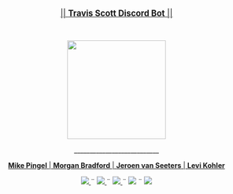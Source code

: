 <br>
<p align="center">
  <u><big>|| <b>Travis Scott Discord Bot</b> || </big></u>
</p>
<br>
<p align="center">
  <img width="200" src="https://cdn.discordapp.com/attachments/828833580250562580/829008098969911346/Screen_Shot_2021-04-05_at_4.32.27_PM.png">
  <p align="center">
    ___________________________
  </p>
  <p align="center">
    <a href="https://github.com/Pingel88">
      <strong>Mike Pingel</strong> | 
    </a>
    <a href="https://github.com/MorganJBradford">
      <strong>Morgan Bradford</strong> | 
    </a>
    <a href="https://github.com/Jeroenemo">
      <strong>Jeroen van Seeters</strong> | 
    </a>
    <a href="https://github.com/levi-kohler">
      <strong>Levi Kohler</strong>
    </a>
  </p>
  <p align="center">
    <a href="https://github.com/Pingel88/TravisScottDiscordBot.Solution/graphs/contributors">
      <img src="https://img.shields.io/github/contributors/Pingel88/TravisScottDiscordBot.Solution.svg?style=plastic">
    </a>
    ¨
    <a href="https://github.com/Pingel88/TravisScottDiscordBot.Solution/stargazers">
      <img src="https://img.shields.io/github/stars/Pingel88/TravisScottDiscordBot.Solution.svg?color=yellow&style=plastic">
    </a>
    ¨
    <a href="https://github.com/Pingel88/TravisScottDiscordBot.Solution/issues">
      <img src="https://img.shields.io/github/issues/Pingel88/TravisScottDiscordBot.Solution?style=plastic">
    </a>
    ¨
    <img src="https://img.shields.io/docker/automated/jeroenvanseeters/discord-bot?color=green&style=plastic">
    ¨
    <a href="https://github.com/Pingel88/Best-ReadMe-Template/blob/master/LICENSE.txt">
      <img src="https://img.shields.io/badge/License-MIT-yellow.svg?style=plastic">
    </a>
  </p> 
</p>